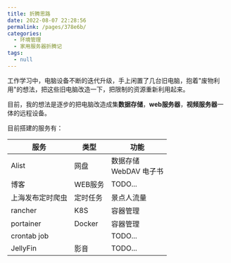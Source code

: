 ```yaml
---
title: 折腾思路
date: 2022-08-07 22:28:56
permalink: /pages/378e6b/
categories: 
  - 环境管理
  - 家用服务器折腾记
tags: 
  - null
---
```


工作学习中，电脑设备不断的迭代升级，手上闲置了几台旧电脑，抱着"废物利用"的想法，把这些旧电脑改造一下，把限制的资源重新利用起来。

目前，我的想法是逐步的把电脑改造成集**数据存储**，**web服务器**，**视频服务器**一体的远程设备。

<!--more-->

目前搭建的服务有：

| 服务             | 类型     | 功能                        |
| ---------------- | -------- | --------------------------- |
| Alist            | 网盘     | 数据存储<br />WebDAV 电子书 |
| 博客             | WEB服务  | TODO...                     |
| 上海发布定时爬虫 | 定时任务 | 景点人流量                  |
| rancher          | K8S      | 容器管理                    |
| portainer        | Docker   | 容器管理                    |
| crontab job      |          | TODO...                     |
| JellyFin         | 影音     | TODO...                     |

